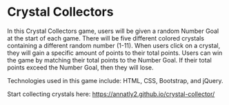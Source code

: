# Crystal Collectors

In this Crystal Collectors game, users will be given a random Number Goal at the start of each game.  There will be five different colored crystals containing a different random number (1-11).  When users click on a crystal, they will gain a specific amount of points to their total points.  Users can win the game by matching their total points to the Number Goal.  If their total points exceed the Number Goal, then they will lose.

Technologies used in this game include: HTML, CSS, Bootstrap, and jQuery.

Start collecting crystals here:
https://annatly2.github.io/crystal-collector/